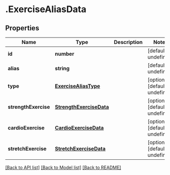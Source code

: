# .ExerciseAliasData

## Properties

Name | Type | Description | Notes
------------ | ------------- | ------------- | -------------
**id** | **number** |  | [default to undefined]
**alias** | **string** |  | [default to undefined]
**type** | [**ExerciseAliasType**](ExerciseAliasType.md) |  | [optional] [default to undefined]
**strengthExercise** | [**StrengthExerciseData**](StrengthExerciseData.md) |  | [optional] [default to undefined]
**cardioExercise** | [**CardioExerciseData**](CardioExerciseData.md) |  | [optional] [default to undefined]
**stretchExercise** | [**StretchExerciseData**](StretchExerciseData.md) |  | [optional] [default to undefined]


[[Back to API list]](../README.md#documentation-for-api-endpoints) [[Back to Model list]](../README.md#documentation-for-models) [[Back to README]](../README.md)
